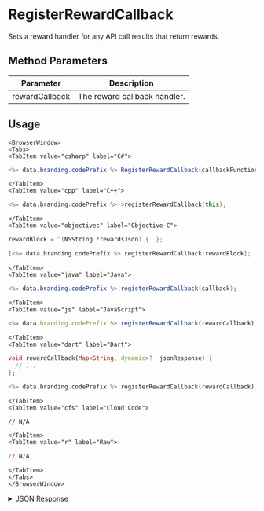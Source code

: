 # RegisterRewardCallback

Sets a reward handler for any API call results that return rewards.

## Method Parameters

| Parameter      | Description                  |
| -------------- | ---------------------------- |
| rewardCallback | The reward callback handler. |

## Usage

```mdx-code-block
<BrowserWindow>
<Tabs>
<TabItem value="csharp" label="C#">
```

```csharp
<%= data.branding.codePrefix %>.RegisterRewardCallback(callbackFunction);
```

```mdx-code-block
</TabItem>
<TabItem value="cpp" label="C++">
```

```cpp
<%= data.branding.codePrefix %>->registerRewardCallback(this);
```

```mdx-code-block
</TabItem>
<TabItem value="objectivec" label="Objective-C">
```

```objectivec
rewardBlock = ^(NSString *rewardsJson) {  };

[<%= data.branding.codePrefix %> registerRewardCallback:rewardBlock];
```

```mdx-code-block
</TabItem>
<TabItem value="java" label="Java">
```

```java
<%= data.branding.codePrefix %>.registerRewardCallback(callback);
```

```mdx-code-block
</TabItem>
<TabItem value="js" label="JavaScript">
```

```javascript
<%= data.branding.codePrefix %>.registerRewardCallback(rewardCallback);
```

```mdx-code-block
</TabItem>
<TabItem value="dart" label="Dart">
```

```dart
void rewardCallback(Map<String, dynamic>?  jsonResponse) {
  // ...
};

<%= data.branding.codePrefix %>.registerRewardCallback(rewardCallback);
```

```mdx-code-block
</TabItem>
<TabItem value="cfs" label="Cloud Code">
```

```cfscript
// N/A
```

```mdx-code-block
</TabItem>
<TabItem value="r" label="Raw">
```

```r
// N/A
```

```mdx-code-block
</TabItem>
</Tabs>
</BrowserWindow>
```

<details>
<summary>JSON Response</summary>

```json
{
    "status": 200,
    "apiRewards": [
        {
            "service": "authenticationV2",
            "operation": "AUTHENTICATE",
            "rewards": {
                "rewardDetails": {
                    // the reward depending on type (see docs)
                }
            }
        }
    ]
}
```

</details>
